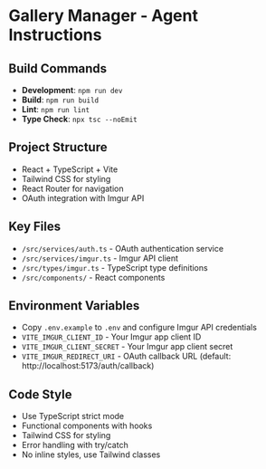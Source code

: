 # Gallery Manager - Agent Instructions

## Build Commands
- **Development**: `npm run dev`
- **Build**: `npm run build`
- **Lint**: `npm run lint`
- **Type Check**: `npx tsc --noEmit`

## Project Structure
- React + TypeScript + Vite
- Tailwind CSS for styling
- React Router for navigation
- OAuth integration with Imgur API

## Key Files
- `/src/services/auth.ts` - OAuth authentication service
- `/src/services/imgur.ts` - Imgur API client
- `/src/types/imgur.ts` - TypeScript type definitions
- `/src/components/` - React components

## Environment Variables
- Copy `.env.example` to `.env` and configure Imgur API credentials
- `VITE_IMGUR_CLIENT_ID` - Your Imgur app client ID
- `VITE_IMGUR_CLIENT_SECRET` - Your Imgur app client secret
- `VITE_IMGUR_REDIRECT_URI` - OAuth callback URL (default: http://localhost:5173/auth/callback)

## Code Style
- Use TypeScript strict mode
- Functional components with hooks
- Tailwind CSS for styling
- Error handling with try/catch
- No inline styles, use Tailwind classes

